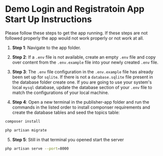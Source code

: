 # Demo Login and Registratoin App Start Up Instructions


Please follow these steps to get the app running. If these steps are not followed properly the app would not work properly or not work at all.

1. **Step 1**: Navigate to the app folder.

2. **Step 2**: If a `.env` file is not available, create an empty `.env` file and copy over content from the `.env.example` file into your newly created `.env` file.

3. **Step 3**: The `.env` file configuration in the `.env.example` file has already been set up for `sqlite`. If there is not a `database.sqlite` file present in the database folder create one.
If you are going to use your system's local `mysql` database, update the database section of your `.env` file to match the configurations of your local machine.

4. **Step 4**: Open a new terminal in the publisher-app folder and run the commands in the listed order to install componser requirements and create the database tables and seed the topics table:
```bash
composer install
```

```bash
php artisan migrate
```

5. **Step 5**: Still in that terminal you opened start the server
```bash
php artisan serve --port=8000